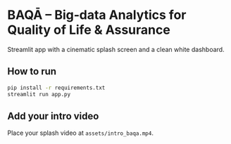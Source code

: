 # BAQĀ – Big‑data Analytics for Quality of Life & Assurance

Streamlit app with a cinematic splash screen and a clean white dashboard.

## How to run
```bash
pip install -r requirements.txt
streamlit run app.py
```

## Add your intro video
Place your splash video at `assets/intro_baqa.mp4`.